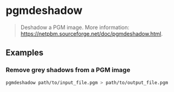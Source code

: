 # pgmdeshadow

> Deshadow a PGM image. More information: <https://netpbm.sourceforge.net/doc/pgmdeshadow.html>.

## Examples

### Remove grey shadows from a PGM image

```bash
pgmdeshadow path/to/input_file.pgm > path/to/output_file.pgm
```
